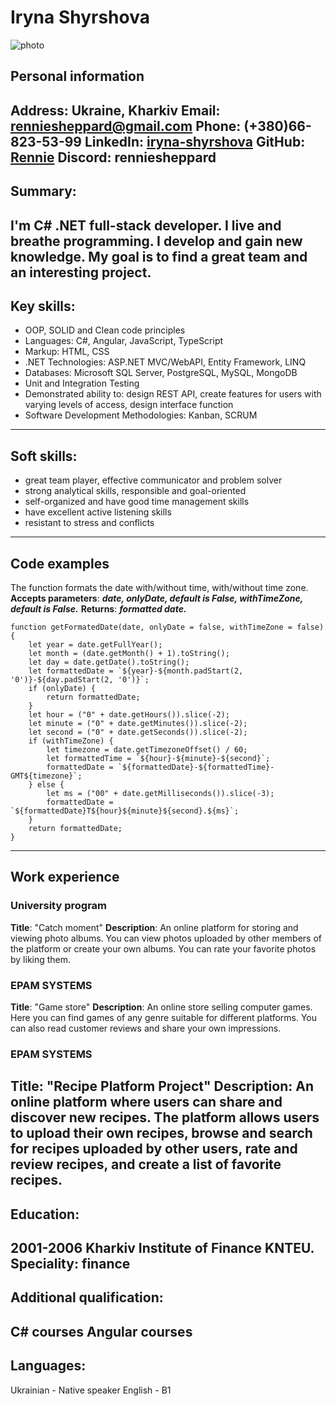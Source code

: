 # Iryna Shyrshova

![photo](/assets/images/photo.jpg)

## Personal information
**Address**: Ukraine, Kharkiv 
**Email**: renniesheppard@gmail.com
**Phone**: (+380)66-823-53-99
**LinkedIn**: [iryna-shyrshova](https://www.linkedin.com/in/iryna-shyrshova-27968880) 
**GitHub**: [Rennie](https://github.com/IRIKA)
**Discord**: renniesheppard
---
## Summary: 
I'm C# .NET full-stack developer. I live and breathe programming. I develop and gain new knowledge. My goal is to find a great team and an interesting project.
---
## Key skills:
* OOP, SOLID and Clean code principles
* Languages: C#, Angular, JavaScript, TypeScript
* Markup: HTML, CSS
* .NET Technologies: ASP.NET MVC/WebAPI, Entity Framework, LINQ
* Databases: Microsoft SQL Server, PostgreSQL, MySQL, MongoDB
* Unit and Integration Testing
* Demonstrated ability to: design REST API, create features for users with varying levels of access, design interface function
* Software Development Methodologies: Kanban, SCRUM
---
## Soft skills:
* great team player, effective communicator and problem solver
* strong analytical skills, responsible and goal-oriented
* self-organized and have good time management skills
* have excellent active listening skills
* resistant to stress and conflicts
---
## Code examples
The function formats the date with/without time, with/without time zone.
**Accepts parameters**: ***date, onlyDate, default is False, withTimeZone, default is False.***
**Returns**: ***formatted date.***

```
function getFormatedDate(date, onlyDate = false, withTimeZone = false) {
    let year = date.getFullYear();
    let month = (date.getMonth() + 1).toString();
    let day = date.getDate().toString();
    let formattedDate = `${year}-${month.padStart(2, '0')}-${day.padStart(2, '0')}`;
    if (onlyDate) {
        return formattedDate;
    }
    let hour = ("0" + date.getHours()).slice(-2);
    let minute = ("0" + date.getMinutes()).slice(-2);
    let second = ("0" + date.getSeconds()).slice(-2);
    if (withTimeZone) {
        let timezone = date.getTimezoneOffset() / 60;
        let formattedTime = `${hour}-${minute}-${second}`;
        formattedDate = `${formattedDate}-${formattedTime}-GMT${timezone}`;
    } else {
        let ms = ("00" + date.getMilliseconds()).slice(-3);
        formattedDate = `${formattedDate}T${hour}${minute}${second}.${ms}`;
    }
    return formattedDate;
}
```
---
## Work experience

### University program
**Title**: "Catch moment"
**Description**: An online platform for storing and viewing photo albums. You can view photos uploaded by other members of the platform or create your own albums. You can rate your favorite photos by liking them.

### EPAM SYSTEMS
**Title**: "Game store"
**Description**: An online store selling computer games. Here you can find games of any genre suitable for different platforms. You can also read customer reviews and share your own impressions.

### EPAM SYSTEMS
**Title**: "Recipe Platform Project"
**Description**: An online platform where users can share and discover new recipes. The platform allows users to upload their own recipes, browse and search for recipes uploaded by other users, rate and review recipes, and create a list of favorite recipes.
---
## Education:
2001-2006 Kharkiv Institute of Finance KNTEU. Speciality: finance 
---
## Additional qualification: 
C# courses
Angular courses
---
## Languages:
Ukrainian - Native speaker
English - B1 
